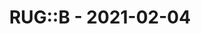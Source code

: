 ---
layout: post
title: RUG::B - 2021-02-04
datetime: '2021-02-04T19:00:00+01:00'
name: RUG::B
external_url: https://www.rug-b.de/events/ruby-usergroup-berlin-february-2021-648
online_event: true
year_month: 2021-02
---